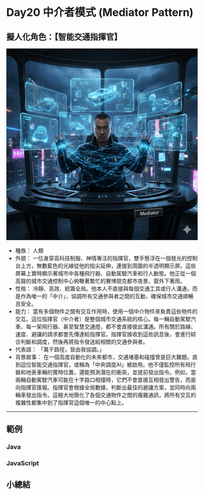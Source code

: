 # Day20 中介者模式 (Mediator Pattern)

## 擬人化角色：【智能交通指揮官】

![](https://raw.githubusercontent.com/dpes8693/ithome-2025-ironman/refs/heads/main/gemini-img/19-Mediator.png)

- 種族： 人類
- 外貌： 一位身穿高科技制服、神情專注的指揮官，雙手懸浮在一個發光的控制台上方，無數藍色的光線從他的指尖延伸，連接到周圍的半透明顯示屏。這些屏幕上實時顯示著城市中各種飛行器、自動駕駛汽車和行人動態。他正從一個高聳的城市交通控制中心俯瞰著繁忙的賽博朋克都市夜景，窗外下著雨。
- 性格： 冷靜、高效、統籌全局。他本人不直接與每個交通工具或行人溝通，而是作為唯一的「中介」，協調所有交通參與者之間的互動，確保城市交通順暢且安全。
- 能力： 當有多個物件之間有交互作用時，使用一個中介物件來負責這些物件的交互。這位指揮官（中介者）是整個城市交通系統的核心。每一輛自動駕駛汽車、每一架飛行器、甚至智慧交通燈，都不會直接彼此溝通。所有關於路線、速度、避讓的請求都會先傳達給指揮官。指揮官接收到這些訊息後，會進行綜合判斷和調度，然後再將指令發送給相關的交通參與者。
- 代表語： 「萬千路徑，皆由我協調。」
- 背景故事： 在一個高度自動化的未來都市，交通堵塞和碰撞曾是巨大難題。直到這位智能交通指揮官，或稱為「中央調度AI」被啟用。他不僅監控所有飛行器和地表車輛的實時位置，還能預測潛在的衝突，並提前發出指令。例如，當兩輛自動駕駛汽車可能在十字路口相撞時，它們不會直接互相發出警告，而是向指揮官匯報。指揮官會根據全局數據，判斷出最佳的避讓方案，並同時向兩輛車發出指令。這極大地簡化了各個交通物件之間的複雜通訊，將所有交互的複雜性都集中到了指揮官這個唯一的中心點上。

---

## 範例

### Java

### JavaScript

## 小總結